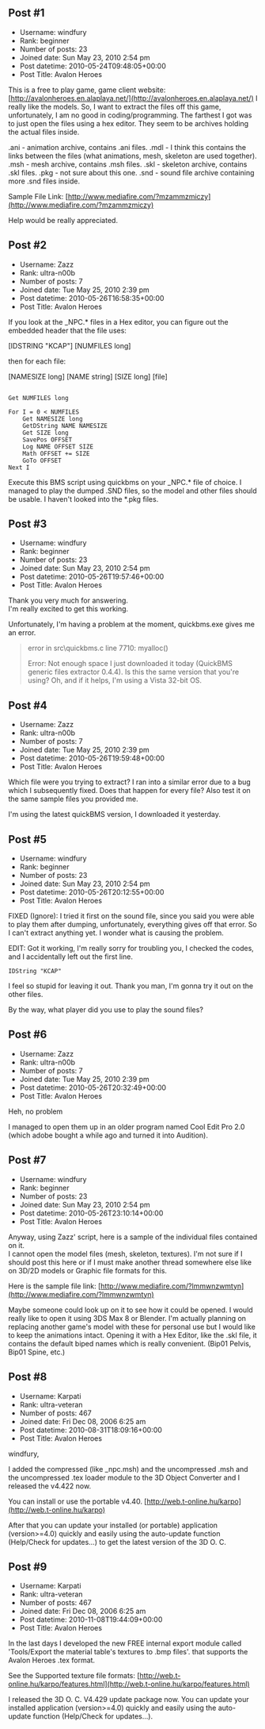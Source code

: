 ## Post #1
- Username: windfury
- Rank: beginner
- Number of posts: 23
- Joined date: Sun May 23, 2010 2:54 pm
- Post datetime: 2010-05-24T09:48:05+00:00
- Post Title: Avalon Heroes

This is a free to play game, game client website: [http://avalonheroes.en.alaplaya.net/](http://avalonheroes.en.alaplaya.net/)
I really like the models. So, I want to extract the files off this game, unfortunately, I am no good in coding/programming.
The farthest I got was to just open the files using a hex editor. They seem to be archives holding the actual files inside.

.ani - animation archive, contains .ani files.
.mdl - I think this contains the links between the files (what animations, mesh, skeleton are used together).
.msh - mesh archive, contains .msh files.
.skl - skeleton archive, contains .skl files.
.pkg - not sure about this one.
.snd - sound file archive containing more .snd files inside.

Sample File Link: [http://www.mediafire.com/?mzammzmiczy](http://www.mediafire.com/?mzammzmiczy)

Help would be really appreciated.
## Post #2
- Username: Zazz
- Rank: ultra-n00b
- Number of posts: 7
- Joined date: Tue May 25, 2010 2:39 pm
- Post datetime: 2010-05-26T16:58:35+00:00
- Post Title: Avalon Heroes

If you look at the _NPC.* files in a Hex editor, you can figure out the embedded header that the file uses:

[IDSTRING "KCAP"] [NUMFILES long]

then for each file:

[NAMESIZE long] [NAME string] [SIZE long] [file]

```

Get NUMFILES long

For I = 0 < NUMFILES
	Get NAMESIZE long
	GetDString NAME NAMESIZE
	Get SIZE long
	SavePos OFFSET
	Log NAME OFFSET SIZE
	Math OFFSET += SIZE
	GoTo OFFSET
Next I
```

Execute this BMS script using quickbms on your _NPC.* file of choice. I managed to play the dumped .SND files, so the model and other files should be usable. I haven't looked into the *.pkg files.
## Post #3
- Username: windfury
- Rank: beginner
- Number of posts: 23
- Joined date: Sun May 23, 2010 2:54 pm
- Post datetime: 2010-05-26T19:57:46+00:00
- Post Title: Avalon Heroes

Thank you very much for answering.  
I'm really excited to get this working.

Unfortunately, I'm having a problem at the moment, quickbms.exe gives me an error.

> error in src\quickbms.c line 7710: myalloc()
>
> Error: Not enough space
I just downloaded it today (QuickBMS generic files extractor 0.4.4).
Is this the same version that you're using?
Oh, and if it helps, I'm using a Vista 32-bit OS.
## Post #4
- Username: Zazz
- Rank: ultra-n00b
- Number of posts: 7
- Joined date: Tue May 25, 2010 2:39 pm
- Post datetime: 2010-05-26T19:59:48+00:00
- Post Title: Avalon Heroes

Which file were you trying to extract? I ran into a similar error due to a bug which I subsequently fixed. Does that happen for every file? Also test it on the same sample files you provided me.

I'm using the latest quickBMS version, I downloaded it yesterday.
## Post #5
- Username: windfury
- Rank: beginner
- Number of posts: 23
- Joined date: Sun May 23, 2010 2:54 pm
- Post datetime: 2010-05-26T20:12:55+00:00
- Post Title: Avalon Heroes

FIXED (Ignore): I tried it first on the sound file, since you said you were able to play them after dumping, unfortunately, everything gives off that error. So I can't extract anything yet. I wonder what is causing the problem.

EDIT: Got it working, I'm really sorry for troubling you, I checked the codes, and I accidentally left out the first line.

```
IDString "KCAP"
```

I feel so stupid for leaving it out. Thank you man, I'm gonna try it out on the other files.

By the way, what player did you use to play the sound files?
## Post #6
- Username: Zazz
- Rank: ultra-n00b
- Number of posts: 7
- Joined date: Tue May 25, 2010 2:39 pm
- Post datetime: 2010-05-26T20:32:49+00:00
- Post Title: Avalon Heroes

Heh, no problem 

I managed to open them up in an older program named Cool Edit Pro 2.0 (which adobe bought a while ago and turned it into Audition).
## Post #7
- Username: windfury
- Rank: beginner
- Number of posts: 23
- Joined date: Sun May 23, 2010 2:54 pm
- Post datetime: 2010-05-26T23:10:14+00:00
- Post Title: Avalon Heroes

Anyway, using Zazz' script, here is a sample of the individual files contained on it.  
I cannot open the model files (mesh, skeleton, textures).
I'm not sure if I should post this here or if I must make another thread somewhere else like on 3D/2D models or Graphic file formats for this.

Here is the sample file link: [http://www.mediafire.com/?lmmwnzwmtyn](http://www.mediafire.com/?lmmwnzwmtyn)

Maybe someone could look up on it to see how it could be opened.
I would really like to open it using 3DS Max 8 or Blender.
I'm actually planning on replacing another game's model with these for personal use but I would like to keep the animations intact.
Opening it with a Hex Editor, like the .skl file, it contains the default biped names which is really convenient. (Bip01 Pelvis, Bip01 Spine, etc.)
## Post #8
- Username: Karpati
- Rank: ultra-veteran
- Number of posts: 467
- Joined date: Fri Dec 08, 2006 6:25 am
- Post datetime: 2010-08-31T18:09:16+00:00
- Post Title: Avalon Heroes

windfury,

I added the compressed (like _npc.msh) and the uncompressed .msh and the uncompressed .tex loader module to the 3D Object Converter and I released the v4.422 now.

You can install or use the portable v4.40.
[http://web.t-online.hu/karpo](http://web.t-online.hu/karpo)

After that you can update your installed (or portable) application (version>=4.0) quickly and easily using the auto-update function (Help/Check for updates…) to get the latest version of the 3D O. C.
## Post #9
- Username: Karpati
- Rank: ultra-veteran
- Number of posts: 467
- Joined date: Fri Dec 08, 2006 6:25 am
- Post datetime: 2010-11-08T19:44:09+00:00
- Post Title: Avalon Heroes

In the last days I developed the new FREE internal export module called 'Tools/Export the material table's textures to .bmp files'. that supports the Avalon Heroes .tex format.

See the Supported texture file formats: 
[http://web.t-online.hu/karpo/features.html](http://web.t-online.hu/karpo/features.html)

I released the 3D O. C. V4.429 update package now.
You can update your installed application (version>=4.0) quickly and easily using the auto-update function (Help/Check for updates…).
